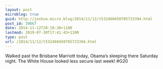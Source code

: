 ```yaml
---
layout: post
microblog: true
guid: http://joshua.micro.blog/2014/11/12/t532460450705723394.html
post_id: 39867
date: 2014-11-12T20:10:38+1100
lastmod: 2019-07-30T17:41:43+1100
type: post
url: /2014/11/12/t532460450705723394.html
---
```

Walked past the Brisbane Marriott today, Obama’s sleeping there Saturday night. The White House looked less secure last week! #G20

